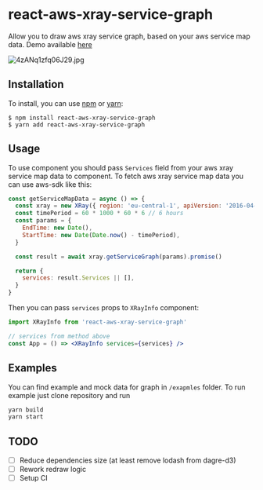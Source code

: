 # react-aws-xray-service-graph

Allow you to draw aws xray service graph, based on your aws service map data.
Demo available [here](http://react-aws-xray-service-graph.surge.sh/)

![4zANq1zfq06J29.jpg](https://s3.eu-central-1.amazonaws.com/bb-image-drai/Xray+stats+2018-08-02+12-32-41.png)

## Installation

To install, you can use [npm](https://npmjs.org/) or [yarn](https://yarnpkg.com):


    $ npm install react-aws-xray-service-graph
    $ yarn add react-aws-xray-service-graph


## Usage

To use component you should pass `Services` field from your aws xray service map data to component.
To fetch aws xray service map data you can use aws-sdk like this:

```jsx
const getServiceMapData = async () => {
  const xray = new XRay({ region: 'eu-central-1', apiVersion: '2016-04-12' })
  const timePeriod = 60 * 1000 * 60 * 6 // 6 hours
  const params = {
    EndTime: new Date(),
    StartTime: new Date(Date.now() - timePeriod),
  }

  const result = await xray.getServiceGraph(params).promise()

  return {
    services: result.Services || [],
  }
}
```

Then you can pass `services` props to `XRayInfo` component:

```jsx
import XRayInfo from 'react-aws-xray-service-graph'

// services from method above
const App = () => <XRayInfo services={services} />
```

## Examples

You can find example and mock data for graph in `/exapmles` folder. To run example just clone repository and run
```bash
yarn build
yarn start
```

## TODO

- [ ] Reduce dependencies size (at least remove lodash from dagre-d3)
- [ ] Rework redraw logic
- [ ] Setup CI
